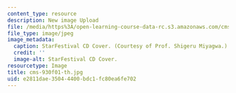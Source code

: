 ```yaml
---
content_type: resource
description: New image Upload
file: /media/https%3A/open-learning-course-data-rc.s3.amazonaws.com/cms-930-media-education-and-the-marketplace-fall-2001/e2811dae35044400bdc1fc80ea6fe702_cms-930f01-th.jpg
file_type: image/jpeg
image_metadata:
  caption: StarFestival CD Cover. (Courtesy of Prof. Shigeru Miyagwa.)
  credit: ''
  image-alt: StarFestival CD Cover.
resourcetype: Image
title: cms-930f01-th.jpg
uid: e2811dae-3504-4400-bdc1-fc80ea6fe702
---
```

